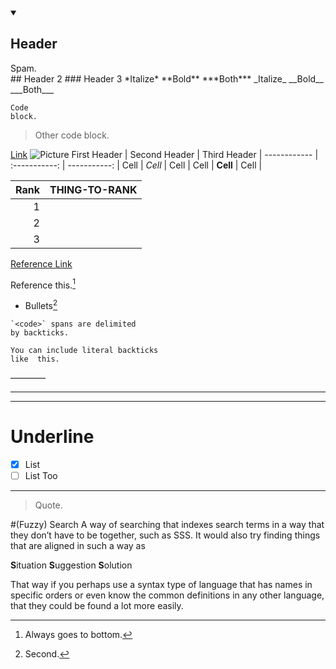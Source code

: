 <details id=0 open> <summary><h2>Header</h2></summary>
Spam.
</details>
## Header 2
### Header 3
*Italize* **Bold** ***Both***
_Italize_ __Bold__ ___Both___

	Code
	block.

>Other
code
block.

[Link](google.com)
![Picture](http://example.com/image.png)
First Header  | Second Header | Third Header |
 ------------ | :-----------: | -----------: |
Cell		  |   *Cell*	  |	  Cell	|
Cell		  |   **Cell**	|	  Cell	|

| Rank | THING-TO-RANK |
|-----:|---------------|
|     1|               |
|     2|               |
|     3|               |

[Reference Link][1]

Reference this.[^footnote]

[1]: http://example.com

[^footnote]: Always goes to bottom.

* Bullets[^2]

[^2]:Second.

```
`<code>` spans are delimited
by backticks.

You can include literal backticks
like  this.
```

————
***
- - - - 

<span>

Underline
==

- [x] List
- [ ] List Too

---

> Quote.

#(Fuzzy) Search
A way of searching that indexes search terms in a way that they don’t have to be together, such as SSS. It would also try finding things that are aligned in such a way as 

**S**ituation **S**uggestion **S**olution

That way if you perhaps use a syntax type of language that has names in specific orders or even know the common definitions in any other language, that they could be found a lot more easily.
